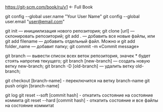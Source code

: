 https://git-scm.com/book/ru/v1 <- Full Book

git config --global user.name "Your User Name"
git config --global user.email "user@email.com"

git init — инициилизация нового репозитория;
git clone [url] — склонировать репозиторий;
git add . — добавить все новые файлы, или git add filename — добавить отдельный файл. Можно и git add folder_name — добавит папку;
git commit -m «Commit message»

git branch — вывести список всех веток репозитория, значек * будет стоять напротив текущего;
git branch [new-branch] — создать новую ветку new-branch;
git branch -D [old-branch] — удалить ветку old-branch;

git checkout [branch-name] - переключится на ветку branch-name
git push origin [branch-name]

git log
git reset --soft [commit hash] - откатить состояние на состояние коммита
git reset --hard [commit hash] - откатить состояние и все файлы на состояние коммитаt